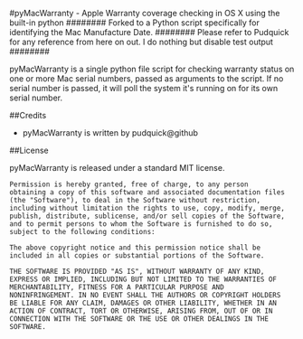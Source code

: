 #pyMacWarranty - Apple Warranty coverage checking in OS X using the built-in python 
######## Forked to a Python script specifically for identifying the Mac Manufacture Date.
######## Please refer to Pudquick for any reference from here on out. I do nothing but disable test output
########

pyMacWarranty is a single python file script for checking warranty status on one or more Mac serial numbers, passed as arguments to the script. If no serial number is passed, it will poll the system it's running on for its own serial number.

##Credits

- pyMacWarranty is written by pudquick@github 

##License

pyMacWarranty is released under a standard MIT license.

	Permission is hereby granted, free of charge, to any person
	obtaining a copy of this software and associated documentation files
	(the "Software"), to deal in the Software without restriction,
	including without limitation the rights to use, copy, modify, merge,
	publish, distribute, sublicense, and/or sell copies of the Software,
	and to permit persons to whom the Software is furnished to do so,
	subject to the following conditions:

	The above copyright notice and this permission notice shall be
	included in all copies or substantial portions of the Software.

	THE SOFTWARE IS PROVIDED "AS IS", WITHOUT WARRANTY OF ANY KIND,
	EXPRESS OR IMPLIED, INCLUDING BUT NOT LIMITED TO THE WARRANTIES OF
	MERCHANTABILITY, FITNESS FOR A PARTICULAR PURPOSE AND
	NONINFRINGEMENT. IN NO EVENT SHALL THE AUTHORS OR COPYRIGHT HOLDERS
	BE LIABLE FOR ANY CLAIM, DAMAGES OR OTHER LIABILITY, WHETHER IN AN
	ACTION OF CONTRACT, TORT OR OTHERWISE, ARISING FROM, OUT OF OR IN
	CONNECTION WITH THE SOFTWARE OR THE USE OR OTHER DEALINGS IN THE
	SOFTWARE.
